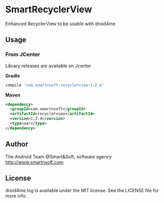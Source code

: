 # SmartRecyclerView

Enhanced RecyclerView to be usable with droid4me

## Usage

### From JCenter

Library releases are available on Jcenter

**Gradle**

```groovy
compile 'com.smartnsoft:recyclerview:1.2.4'
```

**Maven**

```xml
<dependency>
  <groupId>com.smartnsoft</groupId>
  <artifactId>recyclerview</artifactId>
  <version>1.2.4</version>
  <type>aar</type>
</dependency>
```
## Author

The Android Team @Smart&Soft, software agency http://www.smartnsoft.com

## License

droid4me.log is available under the MIT license. See the LICENSE file for more info.
